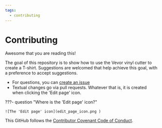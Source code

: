 ```yaml
---
tags:
  - contributing
---
```


# Contributing

Awesome that you are reading this!

The goal of this repository is to show how to use the Vevor
vinyl cutter to create a T-shirt.
Suggestions are welcomed that help achieve this goal,
with a preference to accept suggestions.

- For questions, you can [create an issue](https://github.com/uppsala-makerspace/vevor_vinyl_cutter_to_t_shirt_manual/issues)
- Textual changes go via pull requests. Whatever that is, it is created when clicking the 'Edit page' icon.

???- question "Where is the 'Edit page' icon?"

    ![The 'Edit page' icon](edit_page_icon.png )

This GitHub follows the [Contributor Covenant Code of Conduct](CODE_OF_CONDUCT.md).
